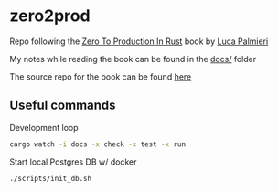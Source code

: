 # zero2prod
Repo following the [Zero To Production In Rust][1] book by [Luca Palmieri][2]

My notes while reading the book can be found in the [docs/](docs/) folder

The source repo for the book can be found [here][2]

## Useful commands

Development loop
```bash
cargo watch -i docs -x check -x test -x run
```

Start local Postgres DB w/ docker
```bash
./scripts/init_db.sh
```

[1]: https://www.zero2prod.com
[2]: https://github.com/LukeMathWalker
[3]: https://github.com/LukeMathWalker/zero-to-production
